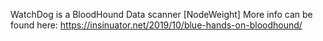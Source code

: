 WatchDog is a BloodHound Data scanner [NodeWeight]
More info can be found here:
https://insinuator.net/2019/10/blue-hands-on-bloodhound/

